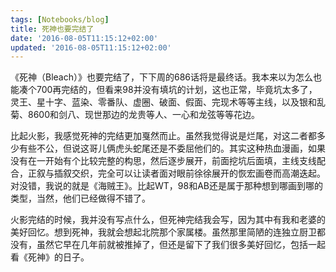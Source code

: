 ```yaml
---
tags: [Notebooks/blog]
title: 死神也要完结了
date: '2016-08-05T11:15:12+02:00'
updated: '2016-08-05T11:15:12+02:00'
---
```


《死神（Bleach）》也要完结了，下下周的686话将是最终话。我本来以为怎么也能凑个700再完结的，但看来98并没有填坑的计划，这也正常，毕竟坑太多了，灵王、星十字、蓝染、零番队、虚圈、破面、假面、完现术等等主线，以及银和乱菊、8600和剑八、现世那边的龙贵等人、一心和龙弦等等花边。

比起火影，我感觉死神的完结更加戛然而止。虽然我觉得说是烂尾，对这二者都多少有些不公，但说这哥儿俩虎头蛇尾还是不委屈他们的。其实这种热血漫画，如果没有在一开始有个比较完整的构思，然后逐步展开，前面挖坑后面填，主线支线配合，正叙与插叙交织，完全可以让读者面对眼前徐徐展开的恢宏画卷而高潮迭起。对没错，我说的就是《海贼王》。比起WT，98和AB还是属于那种想到哪画到哪的类型，当然，他们已经做得不错了。

火影完结的时候，我并没有写点什么，但死神完结我会写，因为其中有我和老婆的美好回忆。想到死神，我就会想起北院那个家属楼。虽然那里简陋的连独立厨卫都没有，虽然它早在几年前就被推掉了，但还是留下了我们很多美好回忆，包括一起看《死神》的日子。